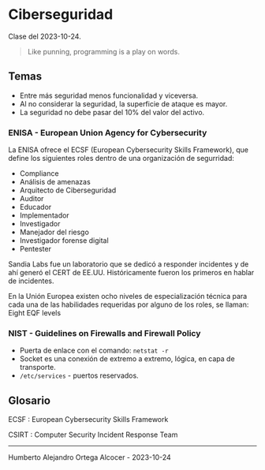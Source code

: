 # Ciberseguridad

Clase del 2023-10-24.

> Like punning, programming is a play on words.

## Temas

- Entre más seguridad menos funcionalidad y viceversa.
- Al no considerar la seguridad, la superficie de ataque es mayor.
- La seguridad no debe pasar del 10% del valor del activo.

### ENISA - European Union Agency for Cybersecurity

La ENISA ofrece el ECSF (European Cybersecurity Skills Framework), que define
los siguientes roles dentro de una organización de segurridad:

- Compliance
- Análisis de amenazas
- Arquitecto de Ciberseguridad
- Auditor
- Educador
- Implementador
- Investigador
- Manejador del riesgo
- Investigador forense digital
- Pentester

Sandia Labs fue un laboratorio que se dedicó a responder incidentes y de ahí
generó el CERT de EE.UU. Históricamente fueron los primeros en hablar de
incidentes.

En la Unión Europea existen ocho niveles de especialización técnica para cada
una de las habilidades requeridas por alguno de los roles, se llaman: Eight EQF levels

### NIST - Guidelines on Firewalls and Firewall Policy

- Puerta de enlace con el comando: `netstat -r`
- Socket es una conexión de extremo a extremo, lógica, en capa de transporte.
- `/etc/services` - puertos reservados.

## Glosario

ECSF
: European Cybersecurity Skills Framework

CSIRT
: Computer Security Incident Response Team

---

Humberto Alejandro Ortega Alcocer - 2023-10-24
